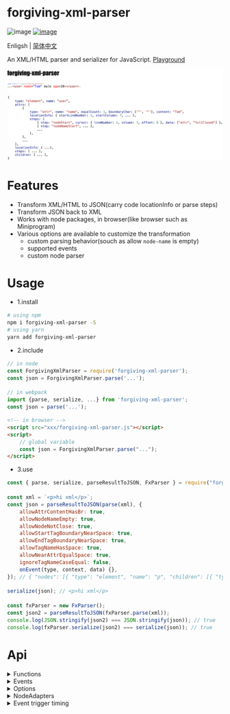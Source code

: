 # forgiving-xml-parser

![image](https://img.shields.io/npm/l/forgiving-xml-parser.svg)
[![image](https://img.shields.io/npm/v/forgiving-xml-parser.svg)](https://www.npmjs.com/package/forgiving-xml-parser)

Enligsh | [简体中文](./README.zh-CN.md)

An XML/HTML parser and serializer for JavaScript. [Playground](https://imingyu.github.io/forgiving-xml-parser/)

![spec](./docs/img/ad.png)

# Features

-   Transform XML/HTML to JSON(carry code locationInfo or parse steps)
-   Transform JSON back to XML
-   Works with node packages, in browser(like browser such as Miniprogram)
-   Various options are available to customize the transformation
    -   custom parsing behavior(souch as allow `node-name` is empty)
    -   supported events
    -   custom node parser

# Usage

-   1.install

```bash
# using npm
npm i forgiving-xml-parser -S
# using yarn
yarn add forgiving-xml-parser
```

-   2.include

```javascript
// in node
const ForgivingXmlParser = require('forgiving-xml-parser');
const json = ForgivingXmlParser.parse('...');

// in webpack
import {parse, serialize, ...} from 'forgiving-xml-parser';
const json = parse('...');
```

```html
<!-- in browser -->
<script src="xxx/forgiving-xml-parser.js"></script>
<script>
    // global variable
    const json = ForgivingXmlParser.parse("...");
</script>
```

-   3.use

```javascript
const { parse, serialize, parseResultToJSON, FxParser } = require("forgiving-xml-parser");

const xml = `<p>hi xml</p>`;
const json = parseResultToJSON(parse(xml), {
    allowAttrContentHasBr: true,
    allowNodeNameEmpty: true,
    allowNodeNotClose: true,
    allowStartTagBoundaryNearSpace: true,
    allowEndTagBoundaryNearSpace: true,
    allowTagNameHasSpace: true,
    allowNearAttrEqualSpace: true,
    ignoreTagNameCaseEqual: false,
    onEvent(type, context, data) {},
}); // { "nodes": [{ "type": "element", "name": "p", "children": [{ "type": "text", "content": "hi xml" }] }] }

serialize(json); // <p>hi xml</p>

const fxParser = new FxParser();
const json2 = parseResultToJSON(fxParser.parse(xml));
console.log(JSON.stringify(json2) === JSON.stringify(json)); // true
console.log(fxParser.serialize(json2) === serialize(json)); // true
```

# Api

<details>
<summary>Functions</summary>

-   **parse**(xml: `String`, options?: [FxParseOptions](src/types.ts#L178-L181)): [FxParseResult](src/types.ts#L266-L271)

-   **parseResultToJSON**(result: [FxParseResult](src/types.ts#L266-L271), options?: [FxToJSONOptions](src/types.ts#L251-L257)): [FxParseResultJSON](src/types.ts#L258-L265)

-   **serialize**(json: [FxNodeJSON](src/types.ts#L287-L299) | [FxNodeJSON](src/types.ts#L287-L299)[], options?: [FxSerializeOptions](src/types.ts#L60-L62)): `String`

-   **new FxParser**(options?: [FxParserOptions](src/types.ts#L335-L338))

    -   **parse**(xml: `String`, options?: [FxParseOptions](src/types.ts#L178-L181)): [FxParseResult](src/types.ts#L266-L271)

    -   **parseResultToJSON**(result: [FxParseResult](src/types.ts#L266-L271), options?: [FxToJSONOptions](src/types.ts#L251-L257)): [FxParseResultJSON](src/types.ts#L258-L265)

    -   **serialize**(json: [FxNodeJSON](src/types.ts#L287-L299) | [FxNodeJSON](src/types.ts#L287-L299)[], options?: [FxSerializeOptions](src/types.ts#L60-L62)): `String`

</details>

<details>
<summary>Events</summary>

-   `nodeStart`
-   `nodeEnd`
-   `nodeNameStart`
-   `nodeNameEnd`
-   `startTagStart`
-   `startTagEnd`
-   `endTagStart`
-   `endTagEnd`
-   `attrsStart`
-   `attrsEnd`
-   `attrEqual`
-   `attrLeftBoundary`
-   `attrRightBoundary`
-   `nodeContentStart`
-   `nodeContentEnd`
-   `error`
</details>

<details>
<summary>Options</summary>

-   [FxParserOptions](src/types.ts#L335-L338)
-   [FxParseOptions](src/types.ts#L178-L181)
-   [FxToJSONOptions](src/types.ts#L251-L257)
-   [FxSerializeOptions](src/types.ts#L60-L62)
</details>

<details>
<summary>NodeAdapters</summary>
</details>

<details>
<summary>Event trigger timing</summary>

![Legend](./docs/img/legend.png)

</details>
